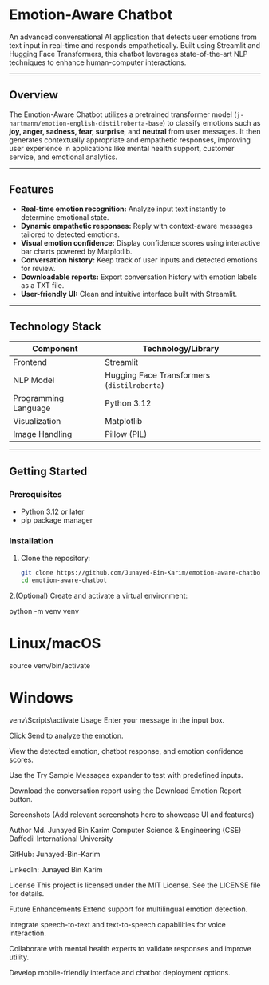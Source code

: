 # Emotion-Aware Chatbot

An advanced conversational AI application that detects user emotions from text input in real-time and responds empathetically. Built using Streamlit and Hugging Face Transformers, this chatbot leverages state-of-the-art NLP techniques to enhance human-computer interactions.

---

## Overview

The Emotion-Aware Chatbot utilizes a pretrained transformer model (`j-hartmann/emotion-english-distilroberta-base`) to classify emotions such as **joy, anger, sadness, fear, surprise**, and **neutral** from user messages. It then generates contextually appropriate and empathetic responses, improving user experience in applications like mental health support, customer service, and emotional analytics.

---

## Features

- **Real-time emotion recognition:** Analyze input text instantly to determine emotional state.  
- **Dynamic empathetic responses:** Reply with context-aware messages tailored to detected emotions.  
- **Visual emotion confidence:** Display confidence scores using interactive bar charts powered by Matplotlib.  
- **Conversation history:** Keep track of user inputs and detected emotions for review.  
- **Downloadable reports:** Export conversation history with emotion labels as a TXT file.  
- **User-friendly UI:** Clean and intuitive interface built with Streamlit.

---

## Technology Stack

| Component            | Technology/Library                           |
|----------------------|----------------------------------------------|
| Frontend             | Streamlit                                   |
| NLP Model            | Hugging Face Transformers (`distilroberta`) |
| Programming Language | Python 3.12                                |
| Visualization        | Matplotlib                                  |
| Image Handling       | Pillow (PIL)                                |

---

## Getting Started

### Prerequisites

- Python 3.12 or later  
- pip package manager

### Installation

1. Clone the repository:
   ```bash
   git clone https://github.com/Junayed-Bin-Karim/emotion-aware-chatbot.git
   cd emotion-aware-chatbot
2.(Optional) Create and activate a virtual environment:

python -m venv venv
# Linux/macOS
source venv/bin/activate
# Windows
venv\Scripts\activate
Usage
Enter your message in the input box.

Click Send to analyze the emotion.

View the detected emotion, chatbot response, and emotion confidence scores.

Use the Try Sample Messages expander to test with predefined inputs.

Download the conversation report using the Download Emotion Report button.

Screenshots
(Add relevant screenshots here to showcase UI and features)

Author
Md. Junayed Bin Karim
Computer Science & Engineering (CSE)
Daffodil International University

GitHub: Junayed-Bin-Karim

LinkedIn: Junayed Bin Karim

License
This project is licensed under the MIT License. See the LICENSE file for details.

Future Enhancements
Extend support for multilingual emotion detection.

Integrate speech-to-text and text-to-speech capabilities for voice interaction.

Collaborate with mental health experts to validate responses and improve utility.

Develop mobile-friendly interface and chatbot deployment options.

